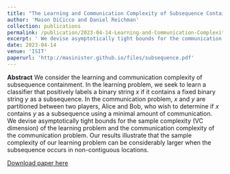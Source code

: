 ```yaml
---
title: "The Learning and Communication Complexity of Subsequence Containment"
author: 'Mason DiCicco and Daniel Reichman'
collection: publications
permalink: /publication/2023-04-14-Learning-and-Communication-Complexity-of-Subsequence-Containment
excerpt: ' We devise asymptotically tight bounds for the communication complexity of subsequence detections and the sample complexity (VC dimension) of a corresponding classifier.'
date: 2023-04-14
venue: 'ISIT'
paperurl: 'http://masinister.github.io/files/subsequence.pdf'
---
```


**Abstract** We consider the learning and communication complexity of subsequence containment. In the learning problem, we seek to learn a classifier that positively labels a binary string *x* if it contains a fixed binary string *y* as a subsequence. In the communication problem, *x* and *y* are partitioned between two players, Alice and Bob, who wish to determine if *x* contains *y* as a subsequence using a minimal amount of communication. We devise asymptotically tight bounds for the sample complexity (VC dimension) of the learning problem and the communication complexity of the communication problem. Our results illustrate that the sample complexity of our learning problem can be considerably larger when the subsequence occurs in non-contiguous locations.



[Download paper here](http://masinister.github.io/files/subsequence.pdf)
